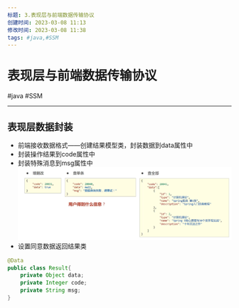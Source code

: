 ```yaml
---
标题: 3.表现层与前端数据传输协议
创建时间: 2023-03-08 11:13
修改时间: 2023-03-08 11:38
tags: #java,#SSM
---
```


# 表现层与前端数据传输协议
#java #SSM 

---
## 表现层数据封装
- 前端接收数据格式——创建结果模型类，封装数据到data属性中
- 封装操作结果到code属性中
- 封装特殊消息到msg属性中
![表现层数据封装-1](../../../attachments/表现层数据封装-1.png)
- 设置同意数据返回结果类
```java
@Data
public class Result{
	private Object data;
	private Integer code;
	private String msg;
}
```